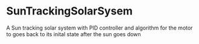 # SunTrackingSolarSysem
A Sun tracking solar system with PID controller and algorithm for the motor to goes back to its inital state after the sun goes down 
